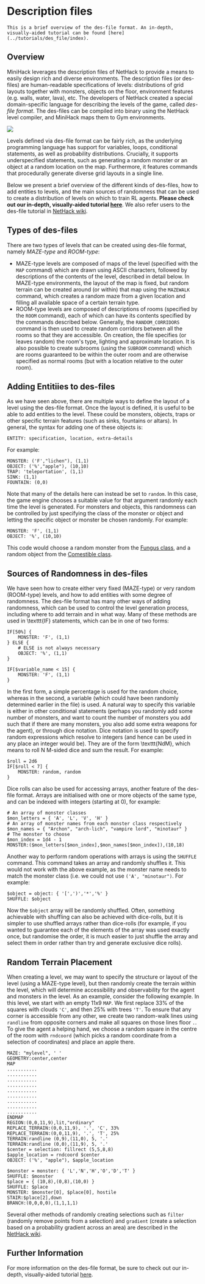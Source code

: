 # Description files

````{note}
This is a brief overview of the des-file format. An in-depth, visually-aided tutorial can be found [here](../tutorials/des_file/index).
````

## Overview

MiniHack leverages the description files of NetHack to provide a means to easily design rich and diverse environments. The description files (or des-files) are human-readable specifications of levels: distributions of grid layouts together with monsters, objects on the floor, environment features (e.g. walls, water, lava), etc. The developers of NetHack created a special domain-specific language for describing the levels of the game, called _des-file format_. The des-files can be compiled into binary using the NetHack level compiler, and MiniHack maps them to Gym environments.

![](../imgs/des_file.gif)

Levels defined via des-file format can be fairly rich, as the underlying programming language has support for variables, loops, conditional statements, as well as probability distributions. Crucially, it supports underspecified statements, such as generating a random monster or an object at a random location on the map. Furthermore, it features commands that procedurally generate diverse grid layouts in a single line.

Below we present a brief overview of the different kinds of des-files, how to add entities to levels, and the main sources of randomness that can be used to create a distribution of levels on which to train RL agents. __Please check out our in-depth, visually-aided tutorial [here](../tutorials/des_file/index)__. We also refer users to the des-file tutorial in [NetHack wiki](https://nethackwiki.com/wiki/Des-file_format).

## Types of des-files

There are two types of levels that can be created using des-file format, namely *MAZE-type* and *ROOM-type*:
- MAZE-type levels are composed of maps of the level (specified with the `MAP` command) which are drawn using ASCII characters, followed by descriptions of the contents of the level, described in detail below. In MAZE-type environments, the layout of the map is fixed, but random terrain can be created around (or within) that map using the `MAZEWALK` command, which creates a random maze from a given location and filling all available space of a certain terrain type.
- ROOM-type levels are composed of descriptions of rooms (specified by the `ROOM` command), each of which can have its contents specified by the commands described below. Generally, the `RANDOM_CORRIDORS` command is then used to create random corridors between all the rooms so that they are accessible. On creation, the file specifies (or leaves random) the room's type, lighting and approximate location. It is also possible to create subrooms (using the `SUBROOM` command) which are rooms guaranteed to be within the outer room and are otherwise specified as normal rooms (but with a location relative to the outer room).

## Adding Entitiies to des-files

As we have seen above, there are multiple ways to define the layout of a level using the des-file format. Once the layout is defined, it is useful to be able to add entities to the level. These could be monsters, objects, traps or other specific terrain features (such as sinks, fountains or altars). In general, the syntax for adding one of these objects is:
```
ENTITY: specification, location, extra-details
```
For example:
```
MONSTER: ('F',"lichen"), (1,1)
OBJECT: ('%',"apple"), (10,10)
TRAP: 'teleportation', (1,1)
SINK: (1,1)
FOUNTAIN: (0,0)
```

Note that many of the details here can instead be set to `random`. In this case, the game engine chooses a suitable value for that argument randomly each time the level is generated. For monsters and objects, this randomness can be controlled by just specifying the class of the monster or object and letting the specific object or monster be chosen randomly. For example:
```
MONSTER: 'F', (1,1)
OBJECT: '%', (10,10)
```
This code would choose a random monster from the [Fungus class](https://nethackwiki.com/wiki/Fungus), and a random object from the [Comestible class](https://nethackwiki.com/wiki/Comestible).

## Sources of Randomness in des-files

We have seen how to create either very fixed (MAZE-type) or very random (ROOM-type) levels, and how to add entities with some degree of randomness.
The des-file format has many other ways of adding randomness, which can be used to control the level generation process, including where to add terrain and in what way. Many of these methods are used in \texttt{IF} statements, which can be in one of two forms:
```
IF[50%] {
    MONSTER: 'F', (1,1)
} ELSE {
    # ELSE is not always necessary
    OBJECT: '%', (1,1)
}

IF[$variable_name < 15] {
    MONSTER: 'F', (1,1)
}
```
In the first form, a simple percentage is used for the random choice, whereas in the second, a variable (which could have been randomly determined earlier in the file) is used. A natural way to specify this variable is either in other conditional statements (perhaps you randomly add some number of monsters, and want to count the number of monsters you add such that if there are many monsters, you also add some extra weapons for the agent), or through dice notation. Dice notation is used to specify random expressions which resolve to integers (and hence can be used in any place an integer would be). They are of the form \texttt{NdM}, which means to roll N M-sided dice and sum the result. For example:

```
$roll = 2d6
IF[$roll < 7] {
    MONSTER: random, random
}
```

Dice rolls can also be used for accessing arrays, another feature of the des-file format. Arrays are initialised with one or more objects of the same type, and can be indexed with integers (starting at 0), for example:
```
# An array of monster classes
$mon_letters = { 'A', 'L', 'V', 'H' }
# An array of monster names from each monster class respectively
$mon_names = { "Archon", "arch-lich", "vampire lord", "minotaur" }
# The monster to choose
$mon_index = 1d4 - 1
MONSTER:($mon_letters[$mon_index],$mon_names[$mon_index]),(10,18)
```

Another way to perform random operations with arrays is using the `SHUFFLE` command. This command takes an array and randomly shuffles it. This would not work with the above example, as the monster name needs to match the monster class (i.e. we could not use `('A', "minotaur")`. For example:
```
$object = object: { '[',')','*','%' }
SHUFFLE: $object
```
Now the `$object` array will be randomly shuffled. Often, something achievable with shuffling can also be achieved with dice-rolls, but it is simpler to use shuffled arrays rather than dice-rolls (for example, if you wanted to guarantee each of the elements of the array was used exactly once, but randomise the order, it is much easier to just shuffle the array and select them in order rather than try and generate exclusive dice rolls).

## Random Terrain Placement

When creating a level, we may want to specify the structure or layout of the level (using a MAZE-type level), but then randomly create the terrain within the level, which will determine accessibility and observability for the agent and monsters in the level. As an example, consider the following example. In this level, we start with an empty 11x9 `MAP`. We first replace 33% of the squares with clouds `'C'`, and then 25% with trees `'T'`. To ensure that any corner is accessible from any other, we create two random-walk lines using `randline` from opposite corners and make all squares on those lines floor `.`. To give the agent a helping hand, we choose a random square in the centre of the room with `rndcoord` (which picks a random coordinate from a selection of coordinates) and place an apple there.

```
MAZE: "mylevel", ' '
GEOMETRY:center,center
MAP
...........
...........
...........
...........
...........
...........
...........
...........
...........
ENDMAP
REGION:(0,0,11,9),lit,"ordinary"
REPLACE_TERRAIN:(0,0,11,9), '.', 'C', 33%
REPLACE_TERRAIN:(0,0,11,9), '.', 'T', 25%
TERRAIN:randline (0,9),(11,0), 5, '.'
TERRAIN:randline (0,0),(11,9), 5, '.'
$center = selection: fillrect (5,5,8,8)
$apple_location = rndcoord $center
OBJECT: ('%', "apple"), $apple_location

$monster = monster: { 'L','N','H','O','D','T' }
SHUFFLE: $monster
$place = { (10,8),(0,8),(10,0) }
SHUFFLE: $place
MONSTER: $monster[0], $place[0], hostile
STAIR:$place[2],down
BRANCH:(0,0,0,0),(1,1,1,1)
```

Several other methods of randomly creating selections such as `filter` (randomly remove points from a selection) and `gradient` (create a selection based on a probability gradient across an area) are described in the [NetHack wiki](https://nethackwiki.com/wiki/Des-file_format).

## Further Information

For more information on the des-file format, be sure to check out our in-depth, visually-aided tutorial [here](../tutorials/des_file/index).